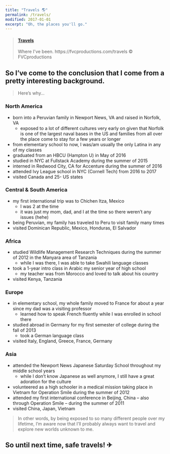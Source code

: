 ```yaml
---
title: "Travels 🌎️"
permalink: /travels/
modified: 2017-01-01
excerpt: "Oh, the places you'll go."
---
```


<blockquote class="embedly-card"><h4><a href="https://www.google.com/maps/d/u/0/embed?mid=11xSbsfkr_6UXjic4znLDZSObW_M">Travels</a></h4><p>Where I've been. https://fvcproductions.com/travels © FVCproductions</p></blockquote>

## So I’ve come to the conclusion that I come from a pretty interesting background.

> Here’s why…

### North America

- born into a Peruvian family in Newport News, VA and raised in Norfolk, VA
  - exposed to a lot of different cultures very early on given that Norfolk is one of the largest naval bases in the US and families from all over the place come to stay for a few years or longer
- from elementary school to now, I was/am usually the only Latina in any of my classes
- graduated from an HBCU (Hampton U) in May of 2016
- studied in NYC at Fullstack Academy during the summer of 2015
- interned in Redwood City, CA for Accenture during the summer of 2016
- attended Ivy League school in NYC (Cornell Tech) from 2016 to 2017
- visited Canada and 25- US states

### Central & South America

- my first international trip was to Chichen Itza, Mexico
  - I was 2 at the time
  - it was just my mom, dad, and I at the time so there weren’t any issues (hehe)
- being Peruvian, my family has traveled to Peru to visit family many times
- visited Dominican Republic, Mexico, Honduras, El Salvador

### Africa

- studied Wildlife Management Research Techniques during the summer of 2012 in the Manyara area of Tanzania
  - while I was there, I was able to take Swahili language classes
- took a 1-year intro class in Arabic my senior year of high school
  - my teacher was from Morocco and loved to talk about his country
- visited Kenya, Tanzania

### Europe

- in elementary school, my whole family moved to France for about a year since my dad was a visiting professor
  - learned how to speak French fluently while I was enrolled in school there
- studied abroad in Germany for my first semester of college during the fall of 2013
  - took a German language class
- visited Italy, England, Greece, France, Germany

### Asia

- attended the Newport News Japanese Saturday School throughout my middle school years
  - while I don’t know Japanese as well anymore, I still have a great adoration for the culture
- volunteered as a high schooler in a medical mission taking place in Vietnam for Operation Smile during the summer of 2012
- attended my first international conference in Beijing, China – also through Operation Smile – during the summer of 2011
- visited China, Japan, Vietnam

> In other words, by being exposed to so many different people over my lifetime, I’m aware now that I’ll probably always want to travel and explore new worlds unknown to me.

## So until next time, safe travels! ✈